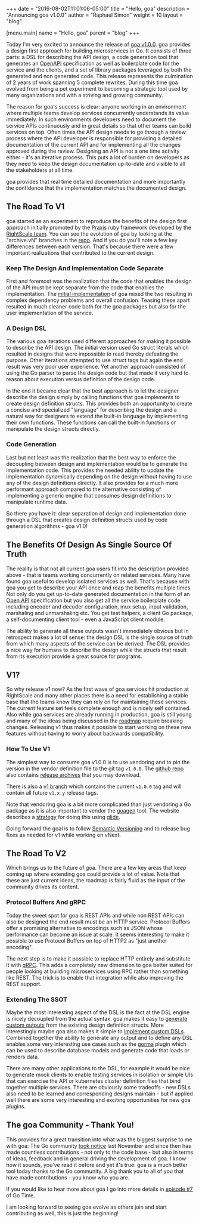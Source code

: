 +++ date = "2016-08-02T11:01:06-05:00" title = "Hello, goa" description = "Announcing goa v1.0.0" author = "Raphael Simon" weight = 10 layout = "blog"

[menu.main] name = "Hello, goa" parent = "blog" +++

Today I'm very excited to announce the release of [goa v1.0.0](https://github.com/goadesign/goa/releases/tag/v1.0.0). goa provides a design first approach for building microservices in Go. It consists of three parts: a DSL for describing the API design, a code generation tool that generates an [OpenAPI](https://openapis.org) specification as well as boilerplate code for the service and the clients, and a set of library packages leveraged by both the generated and non generated code. This release represents the culmination of 2 years of work spanning 5 complete rewrites. During this time goa evolved from being a pet experiment to becoming a strategic tool used by many organizations and with a striving and growing community.

The reason for goa's success is clear: anyone working in an environment where multiple teams develop services concurrently understands its value immediately. In such environments developers need to document the service APIs continuously and in great details so that other teams can build services on top. Often times the API design needs to go through a review process where the API developer is responsible for providing a detailed documentation of the current API and for implementing all the changes approved during the review. Designing an API is not a one time activity either - it's an iterative process. This puts a lot of burden on developers as they need to keep the design documentation up-to-date and visible to all the stakeholders at all time.

goa provides that real time detailed documentation and more importantly the confidence that the implementation matches the documented design.

## The Road To V1

goa started as an experiment to reproduce the benefits of the design first approach initially promoted by the [Praxis](http://praxis-framework.io/) ruby framework developed by the [RightScale team](http://eng.rightscale.com/). You can see the evolution of goa by looking at the "archive.vN" branches in the [repo](https://github.com/goadesign/goa). And if you do you'll note a few key differences between each version. That's because there were a few important realizations that contributed to the current design.

### Keep The Design And Implementation Code Separate

First and foremost was the realization that the code that enables the design of the API must be kept separate from the code that enables the implementation. The [initial implementation](https://github.com/goadesign/goa/tree/archive.v1) of goa mixed the two resulting in complex dependency problems and overall confusion. Teasing these apart resulted in much cleaner code both for the goa packages but also for the user implementation of the service.

### A Design DSL

The various goa iterations used different approaches for making it possible to describe the API design. The initial version used Go struct literals which resulted in designs that were impossible to read thereby defeating the purpose. Other iterations attempted to use struct tags but again the end result was very poor user experience. Yet another approach consisted of using the Go parser to parse the design code but that made it very hard to reason about execution versus definition of the design code.

In the end it became clear that the best approach is to let the designer describe the design simply by calling functions that goa implements to create design definition structs. This provides both an opportunity to create a concise and specialized "language" for describing the design and a natural way for designers to extend the built-in language by implementing their own functions. These functions can call the built-in functions or manipulate the design structs directly.

### Code Generation

Last but not least was the realization that the best way to enforce the decoupling between design and implementation would be to generate the implementation code. This provides the needed ability to update the implementation dynamically depending on the design without having to use any of the design definitions directly. It also provides for a much more performant approach compared to the alternative consisting of implementing a generic engine that consumes design definitions to manipulate runtime data.

So there you have it: clear separation of design and implementation done through a DSL that creates design definition structs used by code generation algorithms - goa v1.0!

## The Benefits Of Design As Single Source Of Truth

The reality is that not all current goa users fit into the description provided above - that is teams working concurrently on related services. Many have found goa useful to develop isolated services as well. That's because with goa you get to describe your API once and reap the benefits multiple times. Not only do you get up-to-date generated documentation in the form of an [Open API](https://openapis.org/) specification but you also get all the service boilerplate code including encoder and decoder configuration, mux setup, input validation, marshaling and unmarshaling etc. You get test helpers, a client Go package, a self-documenting client tool - even a JavaScript client module.

The ability to generate all these outputs wasn't immediately obvious but in retrospect makes a lot of sense: the design DSL is the single source of truth from which many aspects of the service can be derived. The DSL provides a nice way for humans to describe the design while the structs that result from its execution provide a great source for programs.

## V1?

So why release v1 now? As the first wave of goa services hit production at RightScale and many other places there is a need for establishing a stable base that the teams know they can rely on for maintaining these services. The current feature set feels complete enough and is nicely self contained. Also while goa services are already running in production, goa is still young and many of the ideas being discussed in the [roadmap](https://github.com/goadesign/goa/blob/master/roadmap.md) require breaking changes. Releasing v1 thus makes it possible to start working on these new features without having to worry about backwards compatibility.

### How To Use V1

The simplest way to consume goa v1.0.0 is to use vendoring and to pin the version in the vendor definition file to the git tag `v1.0.0`. The [github repo](https://github.com/goadesign/goa) also contains [release archives](https://github.com/goadesign/goa/releases) that you may download.

There is also a [v1 branch](https://github.com/goadesign/goa/tree/v1) which contains the current `v1.0.0` tag and will contain all future `v1.x.y` release tags.

Note that vendoring goa is a bit more complicated than just vendoring a Go package as it is also important to vendor the [goagen](http://goa.design/implement/goagen/) tool. The website describes a [strategy](http://goa.design/design/vendoring/) for doing this using [glide](https://github.com/Masterminds/glide).

Going forward the goal is to follow [Semantic Versioning](http://semver.org/) and to release bug fixes as needed for v1 while working on vNext.

## The Road To V2

Which brings us to the future of goa. There are a few key areas that keep coming up where extending goa could provide a lot of value. Note that these are just current ideas, the roadmap is fairly fluid as the input of the community drives its content.

### Protocol Buffers And gRPC

Today the sweet spot for goa is REST APIs and while non REST APIs can also be designed the end result must be an HTTP service. Protocol Buffers offer a promising alternative to encodings such as JSON whose performance can become an issue at scale. It seems interesting to make it possible to use Protocol Buffers on top of HTTP2 as "just another encoding".

The next step is to make it possible to replace HTTP entirely and substitute it with [gRPC](https://www.grpc.io). This adds a completely new dimension to goa better suited for people looking at building microservices using RPC rather than something like REST. The trick is to enable that integration while also improving the REST support.

### Extending The SSOT

Maybe the most interesting aspect of the DSL is the fact at the DSL engine is nicely decoupled from the actual syntax. goa makes it easy to [generate custom outputs](http://goa.design/extend/generators/) from the existing design definition structs. More interestingly maybe goa also makes it simple to [implement custom DSLs](http://goa.design/extend/dsls/). Combined together the ability to generate any output and to define any DSL enables some very interesting use cases such as the [gorma](http://goa.design/extend/gorma/) plugin which can be used to describe database models and generate code that loads or renders data.

There are many other applications to the DSL, for example it would be nice to generate mock clients to enable testing services in isolation or simple UIs that can exercise the API or kubernetes cluster definition files that bind together multiple services. There are obviously some tradeoffs - new DSLs also need to be learned and corresponding designs maintain - but if applied well there are some very interesting and exciting opportunities for new goa plugins.

## The goa Community - Thank You!

This provides for a great transition into what was the biggest surprise to me with goa: The Go community [took notice](https://twitter.com/bketelsen/status/666786731807662081) last November and since then has made countless contributions - not only to the code base - but also in terms of ideas, feedback and in general driving the development of goa. I know how it sounds, you've read it before and yet it's true: goa is a much better tool today thanks to the Go community. A big thank you to all of you that have made contributions - you know who you are.

If you would like to hear more about goa I go into more details in [episode #7](https://changelog.com/gotime-7/) of Go Time.

I am looking forward to seeing goa evolve as others join and start contributing as well, this is just the beginning!